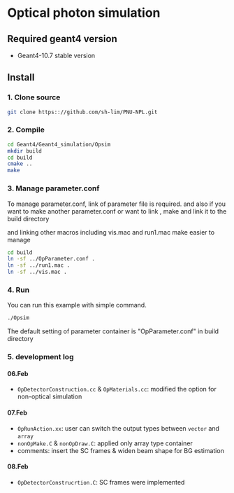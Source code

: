 # Optical photon simulation

## Required geant4 version
 - Geant4-10.7 stable version

## Install

### 1. Clone source
```bash
git clone https:://github.com/sh-lim/PNU-NPL.git
```

### 2. Compile
```bash
cd Geant4/Geant4_simulation/Opsim
mkdir build
cd build
cmake ..
make
```
### 3. Manage parameter.conf
To manage parameter.conf, link of parameter file is required.
and also if you want to make another parameter.conf or want to link , make and link it to the build directory

and linking other macros including vis.mac and run1.mac make easier to manage
```bash
cd build
ln -sf ../OpParameter.conf .
ln -sf ../run1.mac .
ln -sf ../vis.mac .
```

### 4. Run
You can run this example with simple command.
```bash
./Opsim
```
The default setting of parameter container is "OpParameter.conf" in build directory

### 5. development log
#### 06.Feb
 - `OpDetectorConstruction.cc` & `OpMaterials.cc`: modified the option for non-optical simulation 

#### 07.Feb
 - `OpRunAction.xx`: user can switch the output types between `vector` and `array` 
 - `nonOpMake.C` & `nonOpDraw.C`: applied only array type container
 - comments: insert the SC frames & widen beam shape for BG estimation

#### 08.Feb
 - `OpDetectorConstrucrtion.C`: SC frames were implemented
